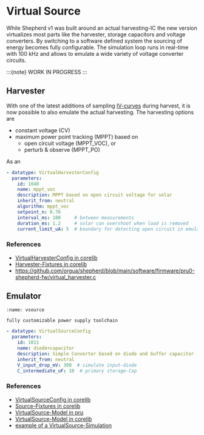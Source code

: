 # Virtual Source

While Shepherd v1 was built around an actual harvesting-IC the new version virtualizes most parts like the harvester, storage capacitors and voltage converters.
By switching to a software defined system the sourcing of energy becomes fully configurable.
The simulation loop runs in real-time with 100 kHz and allows to emulate a wide variety of voltage converter circuits.

:::{note}
WORK IN PROGRESS
:::

## Harvester

With one of the latest additions of sampling [IV-curves](https://en.wikipedia.org/wiki/Current%E2%80%93voltage_characteristic) during harvest, it is now possible to also emulate the actual harvesting. The harvesting options are

- constant voltage (CV)
- maximum power point tracking (MPPT) based on
  - open circuit voltage (MPPT_VOC), or
  - perturb & observe (MPPT_PO)

As an

```yaml
- datatype: VirtualHarvesterConfig
  parameters:
    id: 1040
    name: mppt_voc
    description: MPPT based on open circuit voltage for solar
    inherit_from: neutral
    algorithm: mppt_voc
    setpoint_n: 0.76
    interval_ms: 100     # between measurements
    duration_ms: 1.2     # solar can overshoot when load is removed
    current_limit_uA: 5  # boundary for detecting open circuit in emulated version (working on IV-Curves)
```

### References

- [VirtualHarvesterConfig in corelib](https://github.com/orgua/shepherd-datalib/blob/main/shepherd_core/shepherd_core/data_models/content/virtual_harvester.py)
- [Harvester-Fixtures in corelib](https://github.com/orgua/shepherd-datalib/blob/main/shepherd_core/shepherd_core/data_models/content/virtual_harvester_fixture.yaml)
- https://github.com/orgua/shepherd/blob/main/software/firmware/pru0-shepherd-fw/virtual_harvester.c

## Emulator

```{figure} media/virtual_source_schemdraw.png
:name: vsource

fully customizable power supply toolchain
```

```yaml
- datatype: VirtualSourceConfig
  parameters:
    id: 1011
    name: diode+capacitor
    description: Simple Converter based on diode and buffer capacitor
    inherit_from: neutral
    V_input_drop_mV: 300  # simulate input-diode
    C_intermediate_uF: 10  # primary storage-Cap
```

### References

- [VirtualSourceConfig in corelib](https://github.com/orgua/shepherd-datalib/blob/main/shepherd_core/shepherd_core/data_models/content/virtual_source.py)
- [Source-Fixtures in corelib](https://github.com/orgua/shepherd-datalib/blob/main/shepherd_core/shepherd_core/data_models/content/virtual_source_fixture.yaml)
- [VirtualSource-Model in pru](https://github.com/orgua/shepherd/blob/main/software/firmware/pru0-shepherd-fw/virtual_converter.c)
- [VirtualSource-Model in corelib](https://github.com/orgua/shepherd-datalib/tree/main/shepherd_core/shepherd_core/vsource)
- [example of a VirtualSource-Simulation](https://github.com/orgua/shepherd-datalib/blob/main/shepherd_core/examples/vsource_simulation.py)
